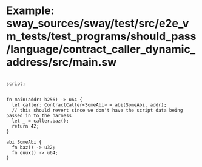 # Example: sway_sources/sway/test/src/e2e_vm_tests/test_programs/should_pass/language/contract_caller_dynamic_address/src/main.sw

```sway

script;


fn main(addr: b256) -> u64 {
  let caller: ContractCaller<SomeAbi> = abi(SomeAbi, addr);
  // this should revert since we don't have the script data being passed in to the harness
  let _ = caller.baz();
  return 42;
}

abi SomeAbi {
  fn baz() -> u32;
  fn quux() -> u64;
}


```
